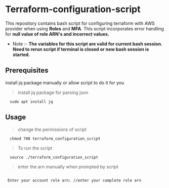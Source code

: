 # Terraform-configuration-script

This repository contains bash script for configuring terraform with AWS provider when using **Roles** and **MFA**. This script incorporates error handling for **null value of role ARN's and incorrect values.**
- Note  :- **The variables for this script are valid for current bash session. Need to rerun script if terminal is closed or new bash session is started.**

## Prerequisites
install jq package manually or allow script to do it for you

> install jq package for parsing json
```shell
  sudo apt install jq
```
## Usage
> change the permissions of script
```shell
  chmod 700 terraform_configuration_script
```

> To run the script 
```shell
  source ./terraform_configuration_script
```


> enter the arn manually when prompted by script
```shell
 
 Enter your account role arn: //enter your complete role arn

```

